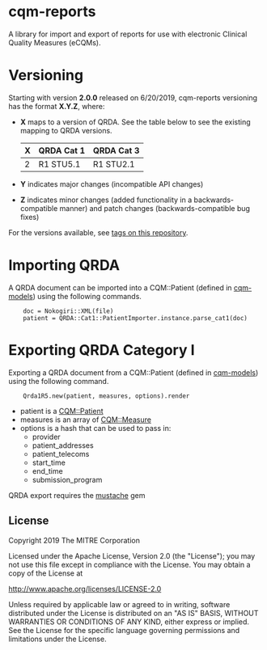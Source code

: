 # cqm-reports
A library for import and export of reports for use with electronic Clinical Quality Measures (eCQMs).

Versioning
==========

Starting with version **2.0.0** released on 6/20/2019, cqm-reports versioning has the format **X.Y.Z**, where:

* **X** maps to a version of QRDA. See the table below to see the existing mapping to QRDA versions.

  | X | QRDA Cat 1 | QRDA Cat 3 |
  | --- | --- | --- |
  | 2 | R1 STU5.1 | R1 STU2.1 |

* **Y** indicates major changes (incompatible API changes)

* **Z** indicates minor changes (added functionality in a backwards-compatible manner) and patch changes (backwards-compatible bug fixes)

For the versions available, see [tags on this repository](https://github.com/projecttacoma/cqm-validators/tags).

Importing QRDA
==========

A QRDA document can be imported into a CQM::Patient (defined in [cqm-models](https://github.com/projecttacoma/cqm-models)) using the following commands.

        doc = Nokogiri::XML(file)
        patient = QRDA::Cat1::PatientImporter.instance.parse_cat1(doc)

Exporting QRDA Category I
==========

Exporting a QRDA document from a CQM::Patient (defined in [cqm-models](https://github.com/projecttacoma/cqm-models)) using the following command.

        Qrda1R5.new(patient, measures, options).render
* patient is a [CQM::Patient](https://github.com/projecttacoma/cqm-models/blob/master/app/models/cqm/patient.rb)
* measures is an array of [CQM::Measure](https://github.com/projecttacoma/cqm-models/blob/master/app/models/cqm/measure.rb)
* options is a hash that can be used to pass in:
  * provider
  * patient_addresses
  * patient_telecoms
  * start_time
  * end_time
  * submission_program 

QRDA export requires the [mustache](https://github.com/mustache/mustache) gem 

## License

Copyright 2019 The MITRE Corporation

Licensed under the Apache License, Version 2.0 (the "License"); you may not use this file except in compliance with the License. You may obtain a copy of the License at

http://www.apache.org/licenses/LICENSE-2.0

Unless required by applicable law or agreed to in writing, software distributed under the License is distributed on an "AS IS" BASIS, WITHOUT WARRANTIES OR CONDITIONS OF ANY KIND, either express or implied. See the License for the specific language governing permissions and limitations under the License.
